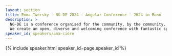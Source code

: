 ```yaml
---
layout: section
title: Emma Twersky - NG-DE 2024 - Angular Conference - 2024 in Bonn
description: >
  NG-DE is a conference organised for the community, by the community.
  We create an open, diverse and welcoming conference with fantastic speakers and a warm and friendly environment. 
speaker_id: speakers/ana-cidre
---
```


{% include speaker.html speaker_id=page.speaker_id %}
